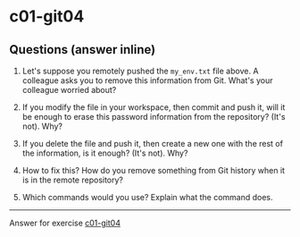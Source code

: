 # c01-git04

## Questions (answer inline)

1. Let's suppose you remotely pushed the `my_env.txt` file above. A colleague asks you to remove this information from Git. What's your colleague worried about?


2. If you modify the file in your workspace, then commit and push it, will it be enough to erase this password information from the repository? (It's not). Why?


3. If you delete the file and push it, then create a new one with the rest of the information, is it enough? (It's not). Why?


4. How to fix this? How do you remove something from Git history when it is in the remote repository?


5. Which commands would you use? Explain what the command does.
   

<!-- Don't change anything below this point-->
<!-- Before commiting, remove both commented lines--> 
***
Answer for exercise [c01-git04](https://github.com/devopsacademyau/academy/blob/23cc1dfa31e85651e3cdc1b0ef38da21518841ba/classes/01class/exercises/c01-git04/README.md)